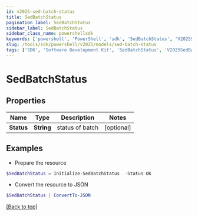 ```yaml
---
id: v2025-sed-batch-status
title: SedBatchStatus
pagination_label: SedBatchStatus
sidebar_label: SedBatchStatus
sidebar_class_name: powershellsdk
keywords: ['powershell', 'PowerShell', 'sdk', 'SedBatchStatus', 'V2025SedBatchStatus'] 
slug: /tools/sdk/powershell/v2025/models/sed-batch-status
tags: ['SDK', 'Software Development Kit', 'SedBatchStatus', 'V2025SedBatchStatus']
---
```



# SedBatchStatus

## Properties

Name | Type | Description | Notes
------------ | ------------- | ------------- | -------------
**Status** | **String** | status of batch | [optional] 

## Examples

- Prepare the resource
```powershell
$SedBatchStatus = Initialize-SedBatchStatus  -Status OK
```

- Convert the resource to JSON
```powershell
$SedBatchStatus | ConvertTo-JSON
```


[[Back to top]](#) 


